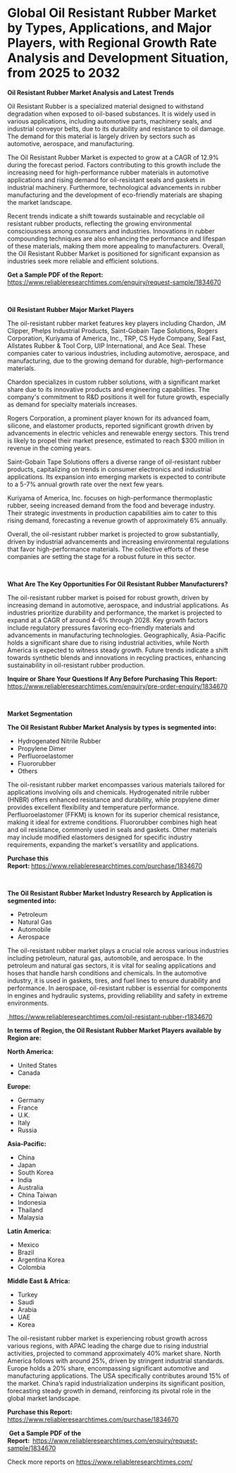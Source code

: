 <p><h1>Global Oil Resistant Rubber Market by Types, Applications, and Major Players, with Regional Growth Rate Analysis and Development Situation, from 2025 to 2032</h1></p><p><strong>Oil Resistant Rubber Market Analysis and Latest Trends</strong></p>
<p><p>Oil Resistant Rubber is a specialized material designed to withstand degradation when exposed to oil-based substances. It is widely used in various applications, including automotive parts, machinery seals, and industrial conveyor belts, due to its durability and resistance to oil damage. The demand for this material is largely driven by sectors such as automotive, aerospace, and manufacturing.</p><p>The Oil Resistant Rubber Market is expected to grow at a CAGR of 12.9% during the forecast period. Factors contributing to this growth include the increasing need for high-performance rubber materials in automotive applications and rising demand for oil-resistant seals and gaskets in industrial machinery. Furthermore, technological advancements in rubber manufacturing and the development of eco-friendly materials are shaping the market landscape.</p><p>Recent trends indicate a shift towards sustainable and recyclable oil resistant rubber products, reflecting the growing environmental consciousness among consumers and industries. Innovations in rubber compounding techniques are also enhancing the performance and lifespan of these materials, making them more appealing to manufacturers. Overall, the Oil Resistant Rubber Market is positioned for significant expansion as industries seek more reliable and efficient solutions.</p></p>
<p><strong>Get a Sample PDF of the Report:&nbsp;</strong> <a href="https://www.reliableresearchtimes.com/enquiry/request-sample/1834670?utm_campaign=2722&utm_medium=2&utm_source=Github&utm_content=ia&utm_term=02042025&utm_id=oil-resistant-rubber">https://www.reliableresearchtimes.com/enquiry/request-sample/1834670</a></p>
<p>&nbsp;</p>
<p><strong>Oil Resistant Rubber Major Market Players</strong></p>
<p><p>The oil-resistant rubber market features key players including Chardon, JM Clipper, Phelps Industrial Products, Saint-Gobain Tape Solutions, Rogers Corporation, Kuriyama of America, Inc., TRP, CS Hyde Company, Seal Fast, Allstates Rubber & Tool Corp, UIP International, and Ace Seal. These companies cater to various industries, including automotive, aerospace, and manufacturing, due to the growing demand for durable, high-performance materials.</p><p>Chardon specializes in custom rubber solutions, with a significant market share due to its innovative products and engineering capabilities. The company's commitment to R&D positions it well for future growth, especially as demand for specialty materials increases.</p><p>Rogers Corporation, a prominent player known for its advanced foam, silicone, and elastomer products, reported significant growth driven by advancements in electric vehicles and renewable energy sectors. This trend is likely to propel their market presence, estimated to reach $300 million in revenue in the coming years.</p><p>Saint-Gobain Tape Solutions offers a diverse range of oil-resistant rubber products, capitalizing on trends in consumer electronics and industrial applications. Its expansion into emerging markets is expected to contribute to a 5-7% annual growth rate over the next few years.</p><p>Kuriyama of America, Inc. focuses on high-performance thermoplastic rubber, seeing increased demand from the food and beverage industry. Their strategic investments in production capabilities aim to cater to this rising demand, forecasting a revenue growth of approximately 6% annually.</p><p>Overall, the oil-resistant rubber market is projected to grow substantially, driven by industrial advancements and increasing environmental regulations that favor high-performance materials. The collective efforts of these companies are setting the stage for a robust future in this sector.</p></p>
<p>&nbsp;</p>
<p><strong>What Are The Key Opportunities For Oil Resistant Rubber Manufacturers?</strong></p>
<p><p>The oil-resistant rubber market is poised for robust growth, driven by increasing demand in automotive, aerospace, and industrial applications. As industries prioritize durability and performance, the market is projected to expand at a CAGR of around 4-6% through 2028. Key growth factors include regulatory pressures favoring eco-friendly materials and advancements in manufacturing technologies. Geographically, Asia-Pacific holds a significant share due to rising industrial activities, while North America is expected to witness steady growth. Future trends indicate a shift towards synthetic blends and innovations in recycling practices, enhancing sustainability in oil-resistant rubber production.</p></p>
<p><strong>Inquire or Share Your Questions If Any Before Purchasing This Report:</strong> <a href="https://www.reliableresearchtimes.com/enquiry/pre-order-enquiry/1834670?utm_campaign=2722&utm_medium=2&utm_source=Github&utm_content=ia&utm_term=02042025&utm_id=oil-resistant-rubber">https://www.reliableresearchtimes.com/enquiry/pre-order-enquiry/1834670</a></p>
<p>&nbsp;</p>
<p><strong>Market Segmentation</strong></p>
<p><strong>The Oil Resistant Rubber Market Analysis by types is segmented into:</strong></p>
<p><ul><li>Hydrogenated Nitrile Rubber</li><li>Propylene Dimer</li><li>Perfluoroelastomer</li><li>Fluororubber</li><li>Others</li></ul></p>
<p><p>The oil-resistant rubber market encompasses various materials tailored for applications involving oils and chemicals. Hydrogenated nitrile rubber (HNBR) offers enhanced resistance and durability, while propylene dimer provides excellent flexibility and temperature performance. Perfluoroelastomer (FFKM) is known for its superior chemical resistance, making it ideal for extreme conditions. Fluororubber combines high heat and oil resistance, commonly used in seals and gaskets. Other materials may include modified elastomers designed for specific industry requirements, expanding the market's versatility and applications.</p></p>
<p><strong>Purchase this Report:&nbsp;</strong><a href="https://www.reliableresearchtimes.com/purchase/1834670?utm_campaign=2722&utm_medium=2&utm_source=Github&utm_content=ia&utm_term=02042025&utm_id=oil-resistant-rubber">https://www.reliableresearchtimes.com/purchase/1834670</a></p>
<p>&nbsp;</p>
<p><strong>The Oil Resistant Rubber Market Industry Research by Application is segmented into:</strong></p>
<p><ul><li>Petroleum</li><li>Natural Gas</li><li>Automobile</li><li>Aerospace</li></ul></p>
<p><p>The oil-resistant rubber market plays a crucial role across various industries including petroleum, natural gas, automobile, and aerospace. In the petroleum and natural gas sectors, it is vital for sealing applications and hoses that handle harsh conditions and chemicals. In the automotive industry, it is used in gaskets, tires, and fuel lines to ensure durability and performance. In aerospace, oil-resistant rubber is essential for components in engines and hydraulic systems, providing reliability and safety in extreme environments.</p></p>
<p><a href="https://www.reliableresearchtimes.com/oil-resistant-rubber-r1834670?utm_campaign=2722&utm_medium=2&utm_source=Github&utm_content=ia&utm_term=02042025&utm_id=oil-resistant-rubber">&nbsp;https://www.reliableresearchtimes.com/oil-resistant-rubber-r1834670</a></p>
<p><strong>In terms of Region, the Oil Resistant Rubber Market Players available by Region are:</strong></p>
<p>
    <p> <strong> North America: </strong>
        <ul>
            <li>United States</li>
            <li>Canada</li>
        </ul>
        </p> 
    <p> <strong> Europe: </strong>
        <ul>
            <li>Germany</li>
            <li>France</li>
            <li>U.K.</li>
            <li>Italy</li>
            <li>Russia</li>
        </ul>
        </p> 
    <p> <strong> Asia-Pacific: </strong>
        <ul>
            <li>China</li>
            <li>Japan</li>
            <li>South Korea</li>
            <li>India</li>
            <li>Australia</li>
            <li>China Taiwan</li>
            <li>Indonesia</li>
            <li>Thailand</li>
            <li>Malaysia</li>
        </ul>
        </p> 
    <p> <strong> Latin America: </strong>
        <ul>
            <li>Mexico</li>
            <li>Brazil</li>
            <li>Argentina Korea</li>
            <li>Colombia</li>
        </ul>
        </p> 
    <p> <strong> Middle East & Africa: </strong>
        <ul>
            <li>Turkey</li>
            <li>Saudi</li>
            <li>Arabia</li>
            <li>UAE</li>
            <li>Korea</li>
        </ul>
    </p>
    </p>
<p><p>The oil-resistant rubber market is experiencing robust growth across various regions, with APAC leading the charge due to rising industrial activities, projected to command approximately 40% market share. North America follows with around 25%, driven by stringent industrial standards. Europe holds a 20% share, encompassing significant automotive and manufacturing applications. The USA specifically contributes around 15% of the market. China’s rapid industrialization underpins its significant position, forecasting steady growth in demand, reinforcing its pivotal role in the global market landscape.</p></p>
<p><strong>Purchase this Report: </strong><a href="https://www.reliableresearchtimes.com/purchase/1834670?utm_campaign=2722&utm_medium=2&utm_source=Github&utm_content=ia&utm_term=02042025&utm_id=oil-resistant-rubber">https://www.reliableresearchtimes.com/purchase/1834670</a></p>
<p>&nbsp;<strong>Get a Sample PDF of the Report:&nbsp;&nbsp;</strong><a href="https://www.reliableresearchtimes.com/enquiry/request-sample/1834670?utm_campaign=2722&utm_medium=2&utm_source=Github&utm_content=ia&utm_term=02042025&utm_id=oil-resistant-rubber">https://www.reliableresearchtimes.com/enquiry/request-sample/1834670</a></p>
<p><strong></strong></p>
<p>Check more reports on <a href="https://www.reliableresearchtimes.com/?utm_campaign=2722&utm_medium=2&utm_source=Github&utm_content=ia&utm_term=02042025&utm_id=oil-resistant-rubber">https://www.reliableresearchtimes.com/</a></p>